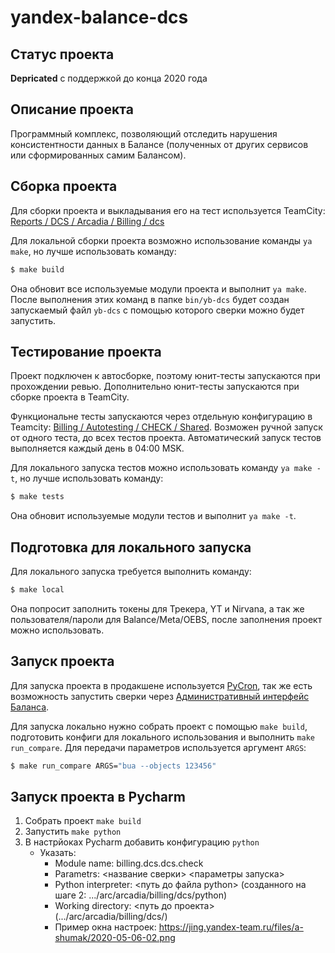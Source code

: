 # yandex-balance-dcs

## Статус проекта

**Depricated** с поддержкой до конца 2020 года

## Описание проекта

Программный комплекс, позволяющий отследить нарушения консистентности данных в Балансе (полученных от других сервисов или сформированных самим Балансом).

## Сборка проекта

Для сборки проекта и выкладывания его на тест используется TeamCity: [Reports / DCS / Arcadia / Billing / dcs
](https://teamcity.yandex-team.ru/viewType.html?buildTypeId=Billing_Reports_DCS_ArcadiaBillingDcs)

Для локальной сборки проекта возможно использование команды `ya make`, но лучше использовать команду:

```sh
$ make build
```

Она обновит все используемые модули проекта и выполнит `ya make`. После выполнения этих команд в папке `bin/yb-dcs` будет создан запускаемый файл `yb-dcs` с помощью которого сверки можно будет запустить.

## Тестирование проекта

Проект подключен к автосборке, поэтому юнит-тесты запускаются при прохождении ревью. Дополнительно юнит-тесты запускаются при сборке проекта в TeamCity.

Функциональне тесты запускаются через отдельную конфигурацию в Teamcity: [Billing / Autotesting / CHECK / Shared](https://teamcity.yandex-team.ru/viewType.html?buildTypeId=Billing_Autotesting_Check_Shared). Возможен ручной запуск от одного теста, до всех тестов проекта. Автоматический запуск тестов выполняется каждый день в 04:00 MSK.

Для локального запуска тестов можно использовать команду `ya make -t`, но лучше использовать команду:

```sh
$ make tests
```

Она обновит используемые модули тестов и выполнит `ya make -t`.

## Подготовка для локального запуска

Для локального запуска требуется выполнить команду:

```sh
$ make local
```

Она попросит заполнить токены для Трекера, YT и Nirvana, а так же пользователя/пароли для Balance/Meta/OEBS, после заполнения проект можно использовать.

## Запуск проекта

Для запуска проекта в продакшене используется [PyCron](https://wiki.yandex-team.ru/balance/cron/), так же есть возможность запустить сверки через [Административный интерфейс Баланса](https://admin.balance.yandex-team.ru/dcs.xml).

Для запуска локально нужно собрать проект с помощью `make build`, подготовить конфиги для локального использования и выполнить `make run_compare`. Для передачи параметров используется аргумент `ARGS`:

```sh
$ make run_compare ARGS="bua --objects 123456"
```

## Запуск проекта в Pycharm
1. Собрать проект `make build`
2. Запустить `make python`
3. В настрйоках Pycharm  добавить конфигурацию `python`
   - Указать:
       - Module name: billing.dcs.dcs.check
       - Parametrs: <название сверки> <параметры запуска>
       - Python interpreter: <путь до файла python> (созданного на шаге 2: .../arc/arcadia/billing/dcs/python)
       - Working directory: <путь до проекта> (.../arc/arcadia/billing/dcs/)
       - Пример окна настроек: https://jing.yandex-team.ru/files/a-shumak/2020-05-06-02.png
